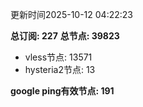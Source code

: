 更新时间2025-10-12 04:22:23

**总订阅: 227**
**总节点: 39823**
- vless节点: 13571
- hysteria2节点: 13

**google ping有效节点: 191**
